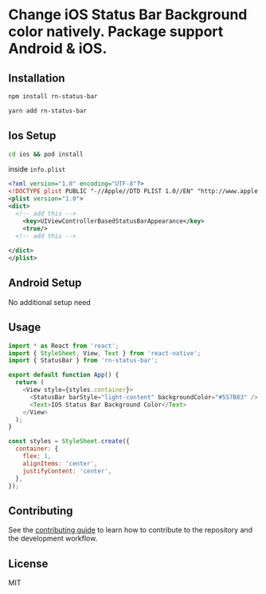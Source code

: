 # Change iOS Status Bar Background color natively. Package support Android & iOS.
## Installation

```sh
npm install rn-status-bar
```
```sh
yarn add rn-status-bar
```

## Ios Setup

```sh
cd ios && pod install
```

inside ```info.plist```

```xml 
<?xml version="1.0" encoding="UTF-8"?>
<!DOCTYPE plist PUBLIC "-//Apple//DTD PLIST 1.0//EN" "http://www.apple.com/DTDs/PropertyList-1.0.dtd">
<plist version="1.0">
<dict>
  <!-- add this -->
	<key>UIViewControllerBasedStatusBarAppearance</key>  
	<true/>  
  <!-- add this -->
	
</dict>
</plist>

```


## Android Setup

No additional setup need

## Usage

```js
import * as React from 'react';
import { StyleSheet, View, Text } from 'react-native';
import { StatusBar } from 'rn-status-bar';

export default function App() {
  return (
    <View style={styles.container}>
      <StatusBar barStyle="light-content" backgroundColor="#557B83" />
      <Text>IOS Status Bar Background Color</Text>
    </View>
  );
}

const styles = StyleSheet.create({
  container: {
    flex: 1,
    alignItems: 'center',
    justifyContent: 'center',
  },
});

```

## Contributing

See the [contributing guide](CONTRIBUTING.md) to learn how to contribute to the repository and the development workflow.

## License

MIT
